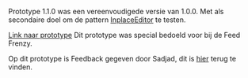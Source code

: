 
Prototype 1.1.0 was een vereenvoudigede versie van 1.0.0. Met als secondaire doel om de pattern [InplaceEditor](http://ui-patterns.com/patterns/InplaceEditor) te testen. 

[Link naar prototype](https://oege.ie.hva.nl/~essenj004/FTM/blauwdruk/input/v1.1.0/)
Dit prototype was special bedoeld voor bij de Feed Frenzy.

Op dit prototype is Feedback gegeven door Sadjad, dit is [hier](https://app.gitbook.com/@jorik/s/project-blauwdruk/feedback-frenzy#prototype) terug te vinden.